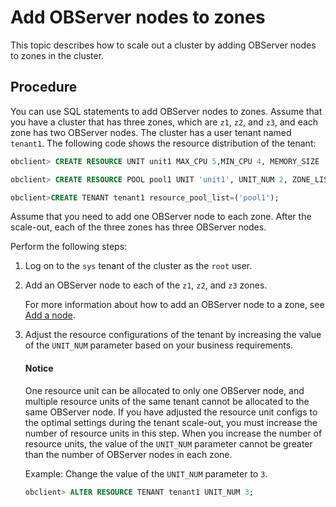 # Add OBServer nodes to zones

This topic describes how to scale out a cluster by adding OBServer nodes to zones in the cluster.

## Procedure

You can use SQL statements to add OBServer nodes to zones. Assume that you have a cluster that has three zones, which are `z1`, `z2`, and `z3`, and each zone has two OBServer nodes. The cluster has a user tenant named `tenant1`. The following code shows the resource distribution of the tenant:

```sql
obclient> CREATE RESOURCE UNIT unit1 MAX_CPU 5,MIN_CPU 4, MEMORY_SIZE '36G', MAX_IOPS 1024, MIN_IOPS 1024, IOPS_WEIGHT=0, LOG_DISK_SIZE = '2G';

obclient> CREATE RESOURCE POOL pool1 UNIT 'unit1', UNIT_NUM 2, ZONE_LIST ('z1','z2','z3');

obclient>CREATE TENANT tenant1 resource_pool_list=('pool1');
```

Assume that you need to add one OBServer node to each zone. After the scale-out, each of the three zones has three OBServer nodes.

Perform the following steps:

1. Log on to the `sys` tenant of the cluster as the `root` user.

2. Add an OBServer node to each of the `z1`, `z2`, and `z3` zones.

   For more information about how to add an OBServer node to a zone, see [Add a node](../../../../200.basic-database-management/100.manage-clusters/500.manage-observer/100.add-observer.md).

3. Adjust the resource configurations of the tenant by increasing the value of the `UNIT_NUM` parameter based on your business requirements.

   <main id="notice" type='notice'>
   <h4>Notice</h4>
   <p>One resource unit can be allocated to only one OBServer node, and multiple resource units of the same tenant cannot be allocated to the same OBServer node. If you have adjusted the resource unit configs to the optimal settings during the tenant scale-out, you must increase the number of resource units in this step.  When you increase the number of resource units, the value of the <code>UNIT_NUM</code> parameter cannot be greater than the number of OBServer nodes in each zone. </p>
   </main>

   Example: Change the value of the `UNIT_NUM` parameter to `3`.

   ```sql
   obclient> ALTER RESOURCE TENANT tenant1 UNIT_NUM 3;
   ```
